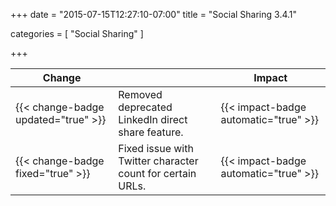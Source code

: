 +++
date = "2015-07-15T12:27:10-07:00"
title = "Social Sharing 3.4.1"

categories = [
    "Social Sharing"
]

+++

| Change                              |   | Impact  |
| ----------------------------------- |---| --------|
| {{< change-badge updated="true" >}}  | Removed deprecated LinkedIn direct share feature. | {{< impact-badge automatic="true" >}} |
| {{< change-badge fixed="true" >}}  | Fixed issue with Twitter character count for certain URLs. | {{< impact-badge automatic="true" >}} |
